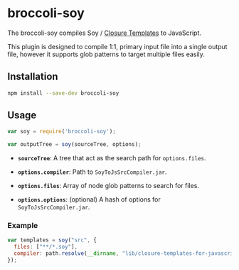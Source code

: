 # broccoli-soy

The broccoli-soy compiles Soy / [Closure Templates](https://developers.google.com/closure/templates/)
to JavaScript.

This plugin is designed to compile 1:1, primary input file into a single output file,
however it supports glob patterns to target multiple files easily.

## Installation

```bash
npm install --save-dev broccoli-soy
```

## Usage

```js
var soy = require('broccoli-soy');

var outputTree = soy(sourceTree, options);
```

* **`sourceTree`**: A tree that act as the search path for `options.files`.

* **`options.compiler`**: Path to `SoyToJsSrcCompiler.jar`.

* **`options.files`**: Array of node glob patterns to search for files. 

* **`options.options`**: (optional) A hash of options for `SoyToJsSrcCompiler.jar`.

### Example

```js
var templates = soy("src", {
  files: ["**/*.soy"],
  compiler: path.resolve(__dirname, "lib/closure-templates-for-javascript-latest/SoyToJsSrcCompiler.jar")
});
```
